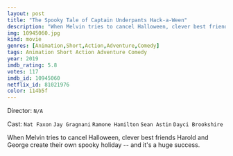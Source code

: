 ```yaml
---
layout: post
title: "The Spooky Tale of Captain Underpants Hack-a-Ween"
description: "When Melvin tries to cancel Halloween, clever best friends Harold and George create their own spooky holiday -- and it's a huge success..."
img: 10945060.jpg
kind: movie
genres: [Animation,Short,Action,Adventure,Comedy]
tags: Animation Short Action Adventure Comedy 
year: 2019
imdb_rating: 5.8
votes: 117
imdb_id: 10945060
netflix_id: 81021976
color: 114b5f
---
```

Director: `N/A`  

Cast: `Nat Faxon` `Jay Gragnani` `Ramone Hamilton` `Sean Astin` `Dayci Brookshire` 

When Melvin tries to cancel Halloween, clever best friends Harold and George create their own spooky holiday -- and it's a huge success.